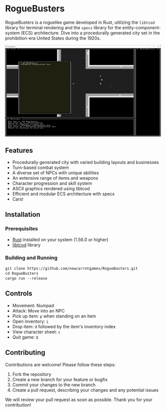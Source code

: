 RogueBusters
============

RogueBusters is a roguelike game developed in Rust, utilizing the `libtcod` library for terminal rendering and the `specs` library for the entity-component-system (ECS) architecture. Dive into a procedurally generated city set in the prohibition-era United States during the 1920s.

![RogueBusters Screenshot](./img/rb-1.png)

Features
--------

* Procedurally generated city with varied building layouts and businesses
* Turn-based combat system
* A diverse set of NPCs with unique abilities
* An extensive range of items and weapons
* Character progression and skill system
* ASCII graphics rendered using libtcod
* Efficient and modular ECS architecture with specs
* Cars!

Installation
------------

### Prerequisites

* [Rust](https://www.rust-lang.org/tools/install) installed on your system (1.56.0 or higher)
* [libtcod](https://github.com/libtcod/libtcod) library

### Building and Running

```
git clone https://github.com/newcarrotgames/RogueBusters.git
cd RogueBusters
cargo run --release
```

Controls
--------

* Movement: Numpad
* Attack: Move into an NPC
* Pick up item: `p` when standing on an item
* Open inventory: `i`
* Drop item: `d` followed by the item's inventory index
* View character sheet: `c`
* Quit game: `Q`

Contributing
------------

Contributions are welcome! Please follow these steps:

1.  Fork the repository
2.  Create a new branch for your feature or bugfix
3.  Commit your changes to the new branch
4.  Create a pull request, describing your changes and any potential issues

We will review your pull request as soon as possible. Thank you for your contribution!